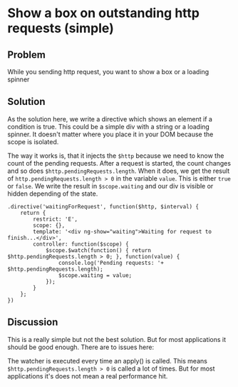 # Show a box on outstanding http requests (simple)

## Problem

While you sending http request, you want to show a box or a loading spinner

## Solution

As the solution here, we write a directive which shows an element if a condition is true. This could be a simple div
with a string or a loading spinner. It doesn't matter where you place it in your DOM because the scope is isolated.

The way it works is, that it injects the `$http` because we need to know the count of the pending requests. After a
request is started, the count changes and so does `$http.pendingRequests.length`. When it does,
we get the result of `http.pendingRequests.length > 0` in the variable `value`. This is either `true` or `false`. We
write the result in `$scope.waiting` and our div is visible or hidden depending of the state.

    .directive('waitingForRequest', function($http, $interval) {
        return {
            restrict: 'E',
            scope: {},
            template: '<div ng-show="waiting">Waiting for request to finish...</div>',
            controller: function($scope) {
                $scope.$watch(function() { return $http.pendingRequests.length > 0; }, function(value) {
                    console.log('Pending requests: '+ $http.pendingRequests.length);
                    $scope.waiting = value;
                });
            }
        };
    })

## Discussion

This is a really simple but not the best solution. But for most applications it should be good enough. There are to
issues here:

The watcher is executed every time an apply() is called. This means `$http.pendingRequests.length > 0` is called a
lot of times. But for most applications it's does not mean a real performance hit.
